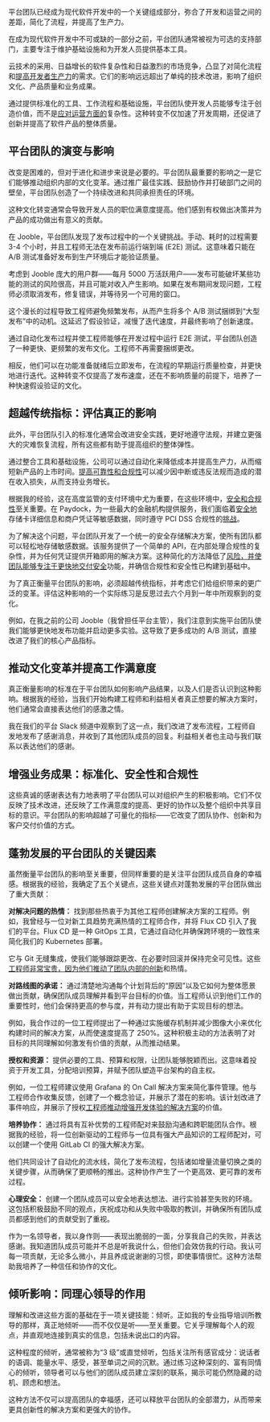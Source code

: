平台团队已经成为现代软件开发中的一个关键组成部分，弥合了开发和运营之间的差距，简化了流程，并提高了生产力。

在成为现代软件开发中不可或缺的一部分之前，平台团队通常被视为可选的支持部门，主要专注于维护基础设施和为开发人员提供基本工具。

云技术的采用、日益增长的软件复杂性和日益激烈的市场竞争，凸显了对简化流程和[提高开发者生产力](https://thenewstack.io/developer-productivity-metrics-drive-continuous-improvement/)的需求。它们的影响远远超出了单纯的技术改进，影响了组织文化、产品质量和业务成果。

通过提供标准化的工具、工作流程和基础设施，平台团队使开发人员能够专注于创造价值，而不是[应对运营方面的](https://thenewstack.io/how-to-implement-innersource-with-an-internal-developer-portal/)复杂性。这种转变不仅加速了开发周期，还促进了创新并提高了软件产品的整体质量。

## 平台团队的演变与影响

改变是困难的，但对于进化和进步来说是必要的。平台团队最重要的影响之一是它们能够推动组织内部的文化变革。通过推广最佳实践、鼓励协作并打破部门之间的壁垒，平台团队创造了一个持续改进和共同承担责任的环境。

这种文化转变通常会导致开发人员的职位满意度提高。他们感到有权做出决策并为产品的成功做出有意义的贡献。

在 Jooble，平台团队发现了发布过程中的一个关键挑战。手动、耗时的过程需要 3-4 个小时，并且工程师无法在发布前运行端到端 (E2E) 测试。这意味着只能在 A/B 测试准备好发布到生产环境后才能验证质量。

考虑到 Jooble 庞大的用户群——每月 5000 万活跃用户——发布可能破坏某些功能的测试的风险很高，并且可能对收入产生影响。如果在发布期间发现问题，工程师必须取消发布，修复错误，并等待另一个可用的窗口。

这个漫长的过程导致工程师避免频繁发布，从而产生将多个 A/B 测试捆绑到“大型发布”中的动机。这延迟了假设验证，减慢了迭代速度，并最终影响了创新速度。

通过自动化发布过程并使工程师能够在开发过程中运行 E2E 测试，平台团队创造了一种更快、更频繁的发布文化。工程师不再需要捆绑更改。

相反，他们可以在功能准备就绪后立即发布，在流程的早期运行质量检查，并更快地进行迭代。这种转变不仅提高了发布速度，还在不影响质量的前提下，培养了一种快速假设验证的文化。

## 超越传统指标：评估真正的影响

此外，平台团队引入的标准化通常会改进安全实践，更好地遵守法规，并建立更强大的灾难恢复流程，所有这些都有助于提高组织的整体弹性。

通过整合工具和基础设施，公司可以通过自动化来降低成本并提高生产力，从而缩短新产品的上市时间。[提高可靠性和合规性](https://thenewstack.io/a-call-to-use-generative-ai-to-create-more-trustworthy-data/)可以减少因中断或违反法规而造成的潜在收入损失，从而支持业务增长。

根据我的经验，这在高度监管的支付环境中尤为重要，在这些环境中，[安全和合规性](https://thenewstack.io/want-to-mitigate-risk-invest-in-automation/)至关重要。在 Paydock，为一些最大的金融机构提供服务，我们面临着[安全地](https://thenewstack.io/the-challenges-of-securing-the-open-source-supply-chain/)存储卡详细信息和商户凭证等敏感数据，同时遵守 PCI DSS 合规性的[挑战](https://thenewstack.io/the-challenges-of-securing-the-open-source-supply-chain/)。

为了解决这个问题，平台团队开发了一个统一的安全存储解决方案，使所有团队都可以轻松地存储敏感数据。该服务提供了一个简单的 API，在内部处理合规性的复杂性，并为任何凭证提供开箱即用的解决方案。这种简化的方法降低了[风险，并使团队能够专注于更快地交付安全](https://thenewstack.io/is-community-backed-open-source-software-worth-the-risk/)功能，并确信合规性和安全性已构建到基础中。

为了真正衡量平台团队的影响，必须超越传统指标，并考虑它们给组织带来的更广泛的变革。评估这种影响的一个实际练习是反思过去六个月到一年中所观察到的变化。

例如，在我之前的公司 Jooble（我曾担任平台主管），我们注意到实施平台团队使我们能够更快地发布功能并启动更多实验。这导致了更多成功的 A/B 测试，直接改进了我们的核心产品指标。

## 推动文化变革并提高工作满意度

真正衡量影响的标准在于平台团队如何影响产品结果，以及人们是否认识到这种影响。根据我的经验，当我们开始构建工程师和利益相关者真正想要的解决方案时，他们通常会直接表达他们的感激之情。

我在我们的平台 Slack 频道中观察到了这一点，我们改进了发布流程，工程师自发地发布了感谢消息，并收到了其他团队成员的回复。利益相关者也主动与我们联系以表达他们的感谢。

## 增强业务成果：标准化、安全性和合规性

这些真诚的感谢表达有力地表明了平台团队可以对组织产生的积极影响。它们不仅反映了技术改进，还反映了工作满意度的提高、更好的协作以及整个组织中共享目标的意识。平台团队的影响超越了可量化的指标——它改变了团队协作、创新和为客户交付价值的方式。

## 蓬勃发展的平台团队的关键因素

虽然衡量平台团队的影响至关重要，但同样重要的是关注平台团队成员自身的幸福感。根据我的经验，我确定了五个关键点，这些关键点对蓬勃发展的平台团队做出了重大贡献：

**对解决问题的热情：** 找到那些热衷于为其他工程师创建解决方案的工程师。例如，我曾经与一位对新工具趋势充满热情的工程师合作，并将 Flux CD 引入了我们的平台。Flux CD 是一种 GitOps 工具，它通过自动化并确保跨环境的一致性来简化我们的 Kubernetes 部署。

它与 Git 无缝集成，使我们能够跟踪更改、在必要时回滚并保持完全可见性。这些[工程师非常宝贵，因为他们推动了团队内部的创新](https://thenewstack.io/platform-owners-must-master-platform-optimization-to-drive-innovation/)和热情。

**对路线图的承诺：** 通过清楚地沟通每个计划背后的“原因”以及它如何为整体愿景做出贡献，确保团队成员理解并看到平台目标的价值。当工程师认识到他们工作的重要性时，他们会保持更高的参与度，并有动力提出有助于实现目标的想法。

例如，我合作过的一位工程师提出了一种通过实施缓存机制并减少图像大小来优化构建时间的解决方案，从而使速度提高了 250%。这种积极主动的方法表明了对目标的共同理解如何激发有价值的贡献，从而推动结果。

**授权和资源：** 提供必要的工具、预算和权限，让团队能够脱颖而出。这意味着投资于开发工具，分配培训预算，并赋予团队塑造平台架构的自主权。

例如，一位工程师建议使用 Grafana 的 On Call 解决方案来简化事件管理。他与工程师合作收集反馈，创建了一个概念验证，并展示了潜在的影响。该计划改进了事件响应，并展示了授权[工程师推动增强开发体验的解决方案](https://thenewstack.io/api-governance-and-developer-experience-in-a-developer-portal/)的价值。

**培养协作：** 通过将具有互补优势的工程师配对来鼓励沟通和跨职能团队合作。根据我的经验，将一位创新驱动的工程师与一位具有强大产品知识的工程师配对，可以创建一个使用 GitLab CI 的强大解决方案。

他们共同设计了自动化的流水线，简化了发布流程，包括诸如增量流量切换之类的关键步骤，从而确保了更顺畅的推出。这种协作产生了一个更高效、更可靠的发布过程。

**心理安全：** 创建一个团队成员可以安全地表达想法、进行实验甚至失败的环境。这包括积极鼓励不同的观点，庆祝成功和从失败中吸取的教训，并确保所有团队成员都感到他们的贡献受到了重视。

作为一名领导者，我以身作则——表现出脆弱的一面，分享我自己的失败，并表达感谢。我知道团队成员可能并不总是听我说什么，但他们会效仿我的行动。我认可每一项贡献，无论多么微小，并且养成说谢谢的习惯，即使事情很忙。这种方法帮助我培养了一种信任和协作的文化。

## 倾听影响：同理心领导的作用

理解和改进这些方面的基础在于一项关键技能：倾听。正如我的专业指导培训所教导的那样，真正地倾听——而不仅仅是听——至关重要。它关乎理解每个人的观点，并直观地连接到真实的信息，包括未说出口的内容。

这种程度的倾听，通常被称为“3 级”或直觉倾听，包括关注所有感官成分：说话者的语调、能量水平、感受，甚至单词之间的沉默。通过练习这种深刻的、富有同情心的倾听，领导者可以与他们的团队成员建立深刻的联系，揭示可能仍然隐藏的动机、顾虑和想法。

这种方法不仅可以提高团队的幸福感，还可以释放平台团队的全部潜力，从而带来更具创新性的解决方案和更强大的协作。